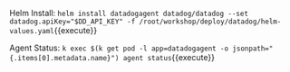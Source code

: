 Helm Install:
`helm install datadogagent datadog/datadog --set datadog.apiKey="$DD_API_KEY" -f /root/workshop/deploy/datadog/helm-values.yaml`{{execute}}

Agent Status:
`k exec $(k get pod -l app=datadogagent -o jsonpath="{.items[0].metadata.name}") agent status`{{execute}}

